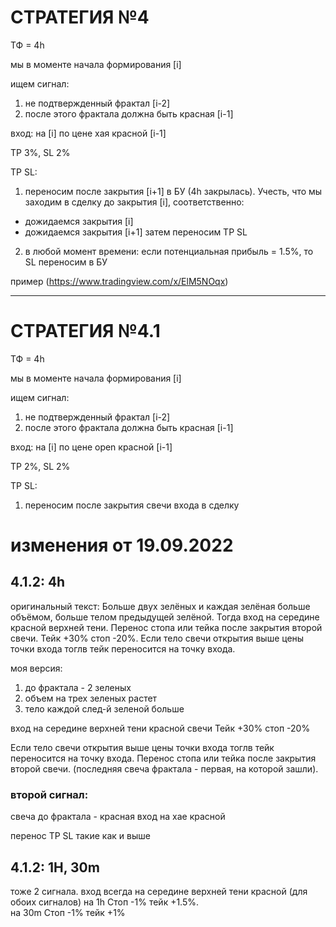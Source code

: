 # СТРАТЕГИЯ №4

ТФ = 4h

мы в моменте начала формирования [i]

ищем сигнал:

1. не подтвержденный фрактал [i-2]
2. после этого фрактала должна быть красная [i-1]

вход:
на [i] по цене хая красной [i-1]

TP 3%, SL 2%

TP SL:

1.  переносим после закрытия [i+1] в БУ (4h закрылась).
    Учесть, что мы заходим в сделку до закрытия [i], соответственно:

- дожидаемся закрытия [i]
- дожидаемся закрытия [i+1]
  затем переносим TP SL

2. в любой момент времени: если потенциальная прибыль = 1.5%, то SL переносим в БУ

пример (https://www.tradingview.com/x/ElM5NOqx)

---

# СТРАТЕГИЯ №4.1

ТФ = 4h

мы в моменте начала формирования [i]

ищем сигнал:

1. не подтвержденный фрактал [i-2]
2. после этого фрактала должна быть красная [i-1]

вход:
на [i] по цене open красной [i-1]

TP 2%, SL 2%

TP SL:

1.  переносим после закрытия свечи входа в сделку

# изменения от 19.09.2022
## 4.1.2: 4h
оригинальный текст: Больше двух зелёных и каждая зелёная больше объёмом, больше телом предыдущей зелёной. Тогда вход на середине красной верхней тени. Перенос стопа или тейка после закрытия второй свечи. Тейк +30% стоп -20%. Если тело свечи открытия выше цены точки входа тоглв тейк переносится на точку входа.

моя версия:
1. до фрактала - 2 зеленых
2. объем на трех зеленых растет
3. тело каждой след-й зеленой больше

вход на середине верхней тени красной свечи
Тейк +30% стоп -20%

Если тело свечи открытия выше цены точки входа тоглв тейк переносится на точку входа.
Перенос стопа или тейка после закрытия второй свечи. (последняя свеча фрактала - первая, на которой зашли).

### второй сигнал:
свеча до фрактала - красная
вход на хае красной

перенос TP SL такие как и выше

## 4.1.2: 1H, 30m
тоже 2 сигнала.
вход всегда на середине верхней тени красной (для обоих сигналов)
на 1h Стоп -1% тейк +1.5%.   
на 30m  Стоп -1% тейк +1%